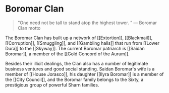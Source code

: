 # Boromar Clan

> "One need not be tall to stand atop the highest tower. ” 
> — Boromar Clan motto

The Boromar Clan has built up a network of [[Extortion]], [[Blackmail]], [[Corruption]], [[Smuggling]], and [[Gambling halls]] that run from [[Lower Dura]] to the [[Skyway]]. The current Boromar patriarch is [[Saidan Boromar]], a member of the [[Gold Concord of the Aurum]]. 

Besides their illicit dealings, the Clan also has a number of legitimate business ventures and good social standing. Saidan Boromar's wife is a member of [[House Jorasco]], his daughter [[Ilyra Boromar]] is a member of the [[City Council]], and the Boromar family belongs to the Sixty, a prestigious group of powerful Sharn families.
